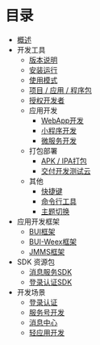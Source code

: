 # 目录

* [概述](README.md)
* 开发工具
  * [版本说明](linkide/version.md)
  * [安装运行](linkide/install.md)
  * [使用模式](linkide/launch.md)
  * [项目 / 应用 / 程序包](linkide/pap.md)
  * [授权开发者](linkide/collaboration.md)
  * 应用开发
    * [WebApp开发](linkide/buiwebapp.md)
    * [小程序开发](linkide/lightapp.md)
    * [微服务开发](linkide/jmms.md)
  * 打包部署
    * [APK / IPA打包](linkide/packager.md)
    * [交付开发测试云](linkide/deploy.md)
  * 其他
    * [快捷键](linkide/shortcut.md)
    * [命令行工具](linkide/cmd.md)
    * [主题切换](linkide/theme.md)
* 应用开发框架
  * [BUI框架](framework/bui.md)
  * [BUI-Weex框架](framework/buiweex.md)
  * [JMMS框架](framework/jmms.md)
* SDK 资源包
  * [消息服务SDK](sdk/emb.md)
  * [登录认证SDK](sdk/auth.md)
* 开发场景
  * [登录认证](scence/ssoauth.md)
  * [服务号开发](scence/servicenum.md)
  * [消息中心](scence/bizemb.md)
  * [轻应用开发](scence/lightjssdk.md)